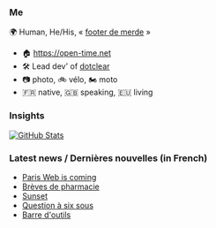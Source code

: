 ### Me

🌍 Human, He/His, « [footer de merde](https://open-time.net/post/2013/07/17/La-veritable-histoire-du-Footer-de-merde-) » 
* 🏠 https://open-time.net 
* 🛠️ Lead dev' of [dotclear](https://git.dotclear.org/dev/dotclear)
* 📷 photo, 🚲 vélo, 🏍️ moto 
* 🇫🇷 native, 🇬🇧 speaking, 🇪🇺 living

### Insights

[![GitHub Stats](https://github-readme-stats-sigma-five.vercel.app/api?username=franck-paul)](https://github.com/franck-paul)

### Latest news / Dernières nouvelles (in French)

<!-- BLOG-POST-LIST:START -->
- [Paris Web is coming](https://open-time.net/post/2025/09/23/Paris-Web-is-coming)
- [Brèves de pharmacie](https://open-time.net/post/2025/09/22/Breves-de-pharmacie)
- [Sunset](https://open-time.net/post/2025/09/21/Sunset)
- [Question à six sous](https://open-time.net/post/2025/09/20/Question-a-six-sous)
- [Barre d&#39;outils](https://open-time.net/post/2025/09/19/Barre-d-outils)
<!-- BLOG-POST-LIST:END -->
